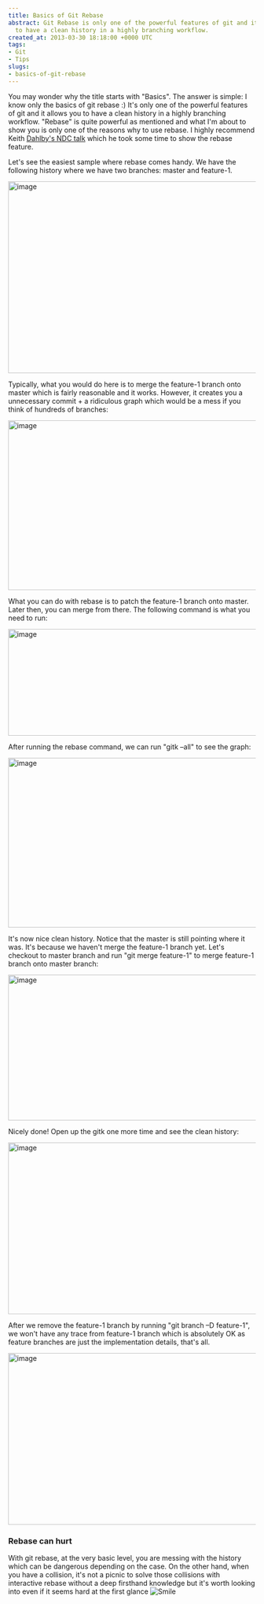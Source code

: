 ```yaml
---
title: Basics of Git Rebase
abstract: Git Rebase is only one of the powerful features of git and it allows you
  to have a clean history in a highly branching workflow.
created_at: 2013-03-30 18:18:00 +0000 UTC
tags:
- Git
- Tips
slugs:
- basics-of-git-rebase
---
```


<p>You may wonder why the title starts with "Basics". The answer is simple: I know only the basics of git rebase :) It's only one of the powerful features of git and it allows you to have a clean history in a highly branching workflow. "Rebase" is quite powerful as mentioned and what I'm about to show you is only one of the reasons why to use rebase. I highly recommend Keith <a href="http://vimeo.com/43659036">Dahlby's NDC talk</a> which he took some time to show the rebase feature.</p>
<p>Let's see the easiest sample where rebase comes handy. We have the following history where we have two branches: master and feature-1.</p>
<p><a href="http://www.tugberkugurlu.com/Content/images/Uploadedbyauthors/wlw/Basics-of-Git-Rebase_11F73/image.png"><img title="image" style="background-image: none; padding-top: 0px; padding-left: 0px; display: inline; padding-right: 0px; border: 0px;" border="0" alt="image" src="http://www.tugberkugurlu.com/Content/images/Uploadedbyauthors/wlw/Basics-of-Git-Rebase_11F73/image_thumb.png" width="644" height="390" /></a></p>
<p>Typically, what you would do here is to merge the feature-1 branch onto master which is fairly reasonable and it works. However, it creates you a unnecessary commit + a ridiculous graph which would be a mess if you think of hundreds of branches:</p>
<p><a href="http://www.tugberkugurlu.com/Content/images/Uploadedbyauthors/wlw/Basics-of-Git-Rebase_11F73/image_3.png"><img title="image" style="background-image: none; padding-top: 0px; padding-left: 0px; display: inline; padding-right: 0px; border: 0px;" border="0" alt="image" src="http://www.tugberkugurlu.com/Content/images/Uploadedbyauthors/wlw/Basics-of-Git-Rebase_11F73/image_thumb_3.png" width="644" height="345" /></a></p>
<p>What you can do with rebase is to patch the feature-1 branch onto master. Later then, you can merge from there. The following command is what you need to run:</p>
<p><a href="http://www.tugberkugurlu.com/Content/images/Uploadedbyauthors/wlw/Basics-of-Git-Rebase_11F73/image_4.png"><img title="image" style="background-image: none; padding-top: 0px; padding-left: 0px; display: inline; padding-right: 0px; border: 0px;" border="0" alt="image" src="http://www.tugberkugurlu.com/Content/images/Uploadedbyauthors/wlw/Basics-of-Git-Rebase_11F73/image_thumb_4.png" width="644" height="217" /></a></p>
<p>After running the rebase command, we can run "gitk &ndash;all" to see the graph:</p>
<p><a href="http://www.tugberkugurlu.com/Content/images/Uploadedbyauthors/wlw/Basics-of-Git-Rebase_11F73/image_5.png"><img title="image" style="background-image: none; padding-top: 0px; padding-left: 0px; display: inline; padding-right: 0px; border: 0px;" border="0" alt="image" src="http://www.tugberkugurlu.com/Content/images/Uploadedbyauthors/wlw/Basics-of-Git-Rebase_11F73/image_thumb_5.png" width="644" height="345" /></a></p>
<p>It's now nice clean history. Notice that the master is still pointing where it was. It's because we haven't merge the feature-1 branch yet. Let's checkout to master branch and run "git merge feature-1" to merge feature-1 branch onto master branch:</p>
<p><a href="http://www.tugberkugurlu.com/Content/images/Uploadedbyauthors/wlw/Basics-of-Git-Rebase_11F73/image3e6a86da-a24a-497e-a74a-afc55251e34e.png"><img title="image" style="background-image: none; padding-top: 0px; padding-left: 0px; display: inline; padding-right: 0px; border: 0px;" border="0" alt="image" src="http://www.tugberkugurlu.com/Content/images/Uploadedbyauthors/wlw/Basics-of-Git-Rebase_11F73/image_thumb_6.png" width="644" height="296" /></a></p>
<p>Nicely done! Open up the gitk one more time and see the clean history:</p>
<p><a href="http://www.tugberkugurlu.com/Content/images/Uploadedbyauthors/wlw/Basics-of-Git-Rebase_11F73/image_6.png"><img title="image" style="background-image: none; padding-top: 0px; padding-left: 0px; display: inline; padding-right: 0px; border: 0px;" border="0" alt="image" src="http://www.tugberkugurlu.com/Content/images/Uploadedbyauthors/wlw/Basics-of-Git-Rebase_11F73/image_thumb_7.png" width="644" height="349" /></a></p>
<p>After we remove the feature-1 branch by running "git branch &ndash;D feature-1", we won't have any trace from feature-1 branch which is absolutely OK as feature branches are just the implementation details, that's all.</p>
<p><a href="http://www.tugberkugurlu.com/Content/images/Uploadedbyauthors/wlw/Basics-of-Git-Rebase_11F73/image.png"><img title="image" style="background-image: none; padding-top: 0px; padding-left: 0px; display: inline; padding-right: 0px; border: 0px;" border="0" alt="image" src="http://www.tugberkugurlu.com/Content/images/Uploadedbyauthors/wlw/Basics-of-Git-Rebase_11F73/image_thumb_8.png" width="644" height="349" /></a></p>
<h3>Rebase can hurt</h3>
<p>With git rebase, at the very basic level, you are messing with the history which can be dangerous depending on the case. On the other hand, when you have a collision, it's not a picnic to solve those collisions with interactive rebase without a deep firsthand knowledge but it's worth looking into even if it seems hard at the first glance <img class="wlEmoticon wlEmoticon-smile" style="border-style: none;" alt="Smile" src="http://www.tugberkugurlu.com/Content/images/Uploadedbyauthors/wlw/Basics-of-Git-Rebase_11F73/wlEmoticon-smile.png" /></p>